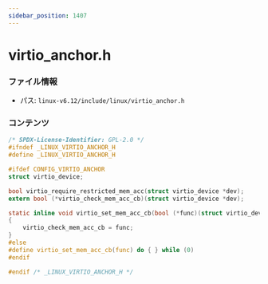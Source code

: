 ```yaml
---
sidebar_position: 1407
---
```

# virtio_anchor.h

### ファイル情報

- パス: `linux-v6.12/include/linux/virtio_anchor.h`

### コンテンツ

```h
/* SPDX-License-Identifier: GPL-2.0 */
#ifndef _LINUX_VIRTIO_ANCHOR_H
#define _LINUX_VIRTIO_ANCHOR_H

#ifdef CONFIG_VIRTIO_ANCHOR
struct virtio_device;

bool virtio_require_restricted_mem_acc(struct virtio_device *dev);
extern bool (*virtio_check_mem_acc_cb)(struct virtio_device *dev);

static inline void virtio_set_mem_acc_cb(bool (*func)(struct virtio_device *))
{
	virtio_check_mem_acc_cb = func;
}
#else
#define virtio_set_mem_acc_cb(func) do { } while (0)
#endif

#endif /* _LINUX_VIRTIO_ANCHOR_H */

```
